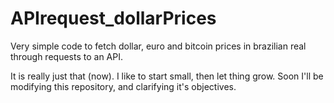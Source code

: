 # APIrequest_dollarPrices

Very simple code to fetch dollar, euro and bitcoin prices in brazilian real through requests to an API.

It is really just that (now).
I like to start small, then let thing grow.
Soon I'll be modifying this repository, and clarifying it's objectives.

